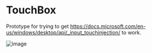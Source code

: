 # TouchBox

Prototype for trying to get https://docs.microsoft.com/en-us/windows/desktop/api/_input_touchinjection/ to work.

![image](https://user-images.githubusercontent.com/1640096/50725950-5086d380-1106-11e9-8625-372bb50b2ba8.png)
